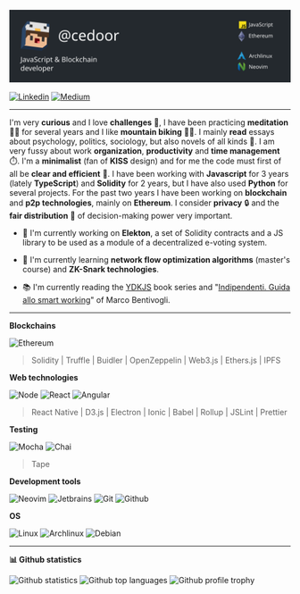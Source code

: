 ![Header](https://raw.githubusercontent.com/cedoor/cedoor/main/assets/header.svg?token=ACXGAP33DLPSX7XB53JBB3S7TVGH4 "Header")

[![Linkedin](https://www.vectorlogo.zone/logos/linkedin/linkedin-ar21.svg)](https://linkedin.com/in/cedoor)
[![Medium](https://www.vectorlogo.zone/logos/medium/medium-ar21.svg)](https://medium.com/@cedoor_)

---

I'm very **curious** and I love **challenges** 🎯, I have been practicing **meditation** 🧘‍♂️ for several years and I like **mountain biking** 🚵‍♂️. I mainly **read** essays about psychology, politics, sociology, but also novels of all kinds 📖. I am very fussy about work **organization**, **productivity** and **time management** ⏱️. I'm a **minimalist** (fan of **KISS** design) and for me the code must first of all be **clear and efficient** 🚀. I have been working with **Javascript** for 3 years (lately **TypeScript**) and **Solidity** for 2 years, but I have also used **Python** for several projects. For the past two years I have been working on **blockchain** and **p2p technologies**, mainly on **Ethereum**. I consider **privacy** 🔒 and the **fair distribution** 🤝 of decision-making power very important.

- 🔭 I'm currently working on **Elekton**, a set of Solidity contracts and a JS library to be used as a module of a decentralized e-voting system.

- 🌱 I'm currently learning **network flow optimization algorithms** (master's course) and **ZK-Snark technologies**.

- 📚 I'm currently reading the [YDKJS](https://github.com/getify/You-Dont-Know-JS) book series and "[Indipendenti. Guida allo smart working](https://www.ibs.it/indipendenti-guida-allo-smart-working-libro-marco-bentivogli/e/9788849863949)" of Marco Bentivogli.

---

**Blockchains**

![Ethereum](https://www.vectorlogo.zone/logos/ethereum/ethereum-ar21.svg)

> Solidity | Truffle | Buidler | OpenZeppelin | Web3.js | Ethers.js | IPFS

**Web technologies**

![Node](https://www.vectorlogo.zone/logos/nodejs/nodejs-ar21.svg)
![React](https://www.vectorlogo.zone/logos/reactjs/reactjs-ar21.svg)
![Angular](https://www.vectorlogo.zone/logos/angular/angular-ar21.svg)

> React Native | D3.js | Electron | Ionic | Babel | Rollup | JSLint | Prettier

**Testing**

![Mocha](https://www.vectorlogo.zone/logos/mochajs/mochajs-ar21.svg)
![Chai](https://www.vectorlogo.zone/logos/chaijs/chaijs-ar21.svg)

> Tape

**Development tools**

![Neovim](https://www.vectorlogo.zone/logos/neovimio/neovimio-ar21.svg)
![Jetbrains](https://www.vectorlogo.zone/logos/jetbrains/jetbrains-ar21.svg)
![Git](https://www.vectorlogo.zone/logos/git-scm/git-scm-ar21.svg)
![Github](https://www.vectorlogo.zone/logos/github/github-ar21.svg)

**OS**

![Linux](https://www.vectorlogo.zone/logos/linux/linux-ar21.svg)
![Archlinux](https://www.vectorlogo.zone/logos/archlinux/archlinux-ar21.svg)
![Debian](https://www.vectorlogo.zone/logos/debian/debian-ar21.svg)

---

**📊 Github statistics**

![Github statistics](https://github-readme-stats.vercel.app/api?username=cedoor&include_all_commits=true&count_private=true&hide_title=true&hide_border=true&show_icons=true&theme=graywhite)
![Github top languages](https://github-readme-stats.vercel.app/api/top-langs?username=cedoor&locale=en&layout=compact&hide_border=true&theme=graywhite)
![Github profile trophy](https://github-profile-trophy.vercel.app/?username=cedoor&margin-w=15&rank=SSS,SS,S,AAA,AA,A,B&theme=flat)
